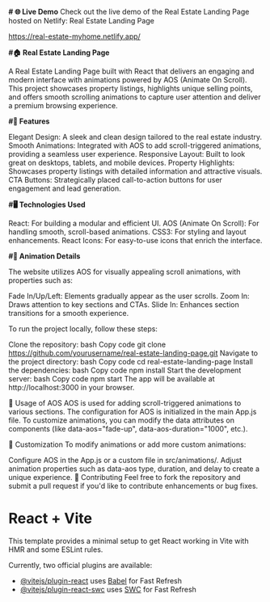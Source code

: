 
**# 🌐 Live Demo**
Check out the live demo of the Real Estate Landing Page hosted on Netlify: Real Estate Landing Page

https://real-estate-myhome.netlify.app/

**#🏠 Real Estate Landing Page**

A Real Estate Landing Page built with React that delivers an engaging and modern interface with animations powered by AOS (Animate On Scroll). This project showcases property listings, highlights unique selling points, and offers smooth scrolling animations to capture user attention and deliver a premium browsing experience.

**#🌟 Features**

Elegant Design: A sleek and clean design tailored to the real estate industry.
Smooth Animations: Integrated with AOS to add scroll-triggered animations, providing a seamless user experience.
Responsive Layout: Built to look great on desktops, tablets, and mobile devices.
Property Highlights: Showcases property listings with detailed information and attractive visuals.
CTA Buttons: Strategically placed call-to-action buttons for user engagement and lead generation.

**#🖥️ Technologies Used**

React: For building a modular and efficient UI.
AOS (Animate On Scroll): For handling smooth, scroll-based animations.
CSS3: For styling and layout enhancements.
React Icons: For easy-to-use icons that enrich the interface.

**#🎨 Animation Details**

The website utilizes AOS for visually appealing scroll animations, with properties such as:

Fade In/Up/Left: Elements gradually appear as the user scrolls.
Zoom In: Draws attention to key sections and CTAs.
Slide In: Enhances section transitions for a smooth experience.



To run the project locally, follow these steps:

Clone the repository:
bash
Copy code
git clone https://github.com/yourusername/real-estate-landing-page.git
Navigate to the project directory:
bash
Copy code
cd real-estate-landing-page
Install the dependencies:
bash
Copy code
npm install
Start the development server:
bash
Copy code
npm start
The app will be available at http://localhost:3000 in your browser.

🎨 Usage of AOS
AOS is used for adding scroll-triggered animations to various sections. The configuration for AOS is initialized in the main App.js file. To customize animations, you can modify the data attributes on components (like data-aos="fade-up", data-aos-duration="1000", etc.).


🔧 Customization
To modify animations or add more custom animations:

Configure AOS in the App.js or a custom file in src/animations/.
Adjust animation properties such as data-aos type, duration, and delay to create a unique experience.
📝 Contributing
Feel free to fork the repository and submit a pull request if you'd like to contribute enhancements or bug fixes.

# React + Vite

This template provides a minimal setup to get React working in Vite with HMR and some ESLint rules.

Currently, two official plugins are available:

- [@vitejs/plugin-react](https://github.com/vitejs/vite-plugin-react/blob/main/packages/plugin-react/README.md) uses [Babel](https://babeljs.io/) for Fast Refresh
- [@vitejs/plugin-react-swc](https://github.com/vitejs/vite-plugin-react-swc) uses [SWC](https://swc.rs/) for Fast Refresh
